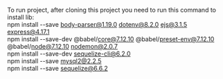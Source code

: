 To run project, after cloning this project you need to run this command to install lib:<br>
npm install --save body-parser@1.19.0 dotenv@8.2.0 ejs@3.1.5 express@4.17.1<br>
npm install --save-dev @babel/core@7.12.10 @babel/preset-env@7.12.10 @babel/node@7.12.10 nodemon@2.0.7<br>
npm install --save-dev sequelize-cli@6.2.0<br>
npm install --save mysql2@2.2.5<br>
npm install --save sequelize@6.6.2
